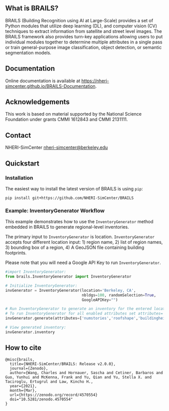 

## What is BRAILS?

BRAILS (Building Recognition using AI at Large-Scale) provides a set of Python modules that utilize deep learning (DL), and computer vision (CV) techniques to extract information from satellite and street level images. The BRAILS framework also provides turn-key applications allowing users to put individual modules together to determine multiple attributes in a single pass or train general-purpose image classification, object detection, or semantic segmentation models.

## Documentation

Online documentation is available at <a href="https://nheri-simcenter.github.io/BRAILS-Documentation/index.html">https://nheri-simcenter.github.io/BRAILS-Documentation</a>.

## Acknowledgements

This work is based on material supported by the National Science Foundation under grants CMMI 1612843 and CMMI 2131111.


## Contact

NHERI-SimCenter nheri-simcenter@berkeley.edu

## Quickstart

### Installation


The easiest way to install the latest version of BRAILS is using ``pip``:
```
pip install git+https://github.com/NHERI-SimCenter/BRAILS
```

### Example: InventoryGenerator Workflow

This example demonstrates how to use the ``InventoryGenerator`` method embedded in BRAILS to generate regional-level inventories. 

The primary input to ``InventoryGenerator`` is location. ``InventoryGenerator`` accepts four different location input: 1) region name, 2) list of region names, 3) bounding box of a region, 4) A GeoJSON file containing building footprints.

Please note that you will need a Google API Key to run ``InventoryGenerator``.

```python
#import InventoryGenerator:
from brails.InventoryGenerator import InventoryGenerator

# Initialize InventoryGenerator:
invGenerator = InventoryGenerator(location='Berkeley, CA',
                                  nbldgs=100, randomSelection=True,
                                  GoogleAPIKey="")

# Run InventoryGenerator to generate an inventory for the entered location:
# To run InventoryGenerator for all enabled attributes set attributes='all':
invGenerator.generate(attributes=['numstories','roofshape','buildingheight'])

# View generated inventory:
invGenerator.inventory

```

## How to cite

```
@misc{brails,
  title={NHERI-SimCenter/BRAILS: Release v2.0.0},
  journal={Zenodo}, 
  author={Wang, Charles and Hornauer, Sascha and Cetiner, Barbaros and Guo, Yunhui and McKenna, Frank and Yu, Qian and Yu, Stella X. and Taciroglu, Ertugrul and Law, Kincho H.,
  year={2021}, 
  month={Mar},
  url={https://zenodo.org/record/4570554}  
  doi="10.5281/zenodo.4570554"
}
```
